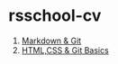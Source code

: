 # rsschool-cv
1. [Markdown & Git](https://azubik1982.github.io/rsschool-cv/cv)
2. [HTML,CSS & Git Basics](https://azubik1982.github.io/rsschool-cv/index.html)
